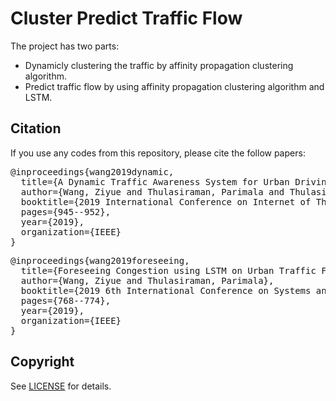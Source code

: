 # Cluster Predict Traffic Flow
The project has two parts:
* Dynamicly clustering the traffic by affinity propagation clustering algorithm.
* Predict traffic flow by using affinity propagation clustering algorithm and LSTM.

## Citation
If you use any codes from this repository, please cite the follow papers:

<pre>
@inproceedings{wang2019dynamic,
  title={A Dynamic Traffic Awareness System for Urban Driving},
  author={Wang, Ziyue and Thulasiraman, Parimala and Thulasiram, Ruppa},
  booktitle={2019 International Conference on Internet of Things (iThings) and IEEE Green Computing and Communications (GreenCom) and IEEE Cyber, Physical and Social Computing (CPSCom) and IEEE Smart Data (SmartData)},
  pages={945--952},
  year={2019},
  organization={IEEE}
}
</pre>

<pre>
@inproceedings{wang2019foreseeing,
  title={Foreseeing Congestion using LSTM on Urban Traffic Flow Clusters},
  author={Wang, Ziyue and Thulasiraman, Parimala},
  booktitle={2019 6th International Conference on Systems and Informatics (ICSAI)},
  pages={768--774},
  year={2019},
  organization={IEEE}
}
</pre>

## Copyright
See [LICENSE](LICENSE) for details.
